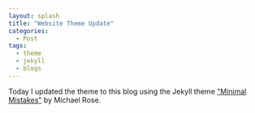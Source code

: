 ```yaml
---
layout: splash
title: "Website Theme Update"
categories:
  - Post
tags:
  - theme
  - jekyll
  - blogs
---
```


Today I updated the theme to this blog using the Jekyll theme ["Minimal Mistakes"](https://mmistakes.github.io/minimal-mistakes/) by Michael Rose. 